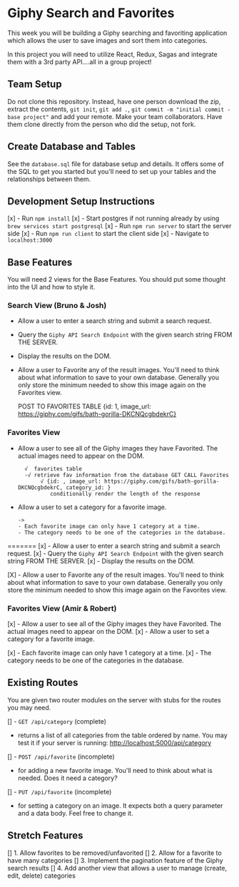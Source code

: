 # Giphy Search and Favorites

This week you will be building a Giphy searching and favoriting application which allows the user to save images and sort them into categories.

In this project you will need to utilize React, Redux, Sagas and integrate them with a 3rd party API....all in a group project!

## Team Setup

Do not clone this repository. Instead, have one person download the zip, extract the contents, `git init`, `git add .`, `git commit -m "initial commit - base project"` and add your remote. Make your team collaborators. Have them clone directly from the person who did the setup, not fork.

## Create Database and Tables

See the `database.sql` file for database setup and details. It offers some of the SQL to get you started but you'll need to set up your tables and the relationships between them.

## Development Setup Instructions

[x] - Run `npm install`
[x] - Start postgres if not running already by using `brew services start postgresql`
[x] - Run `npm run server` to start the server side
[x] - Run `npm run client` to start the client side
[x] - Navigate to `localhost:3000`

## Base Features

You will need 2 views for the Base Features. You should put some thought into the UI and how to style it.

### Search View (Bruno & Josh)


- Allow a user to enter a search string and submit a search request.
- Query the `Giphy API Search Endpoint` with the given search string FROM THE SERVER.
- Display the results on the DOM.
  
- Allow a user to Favorite any of the result images. You'll need to think about what information to save to your own database. Generally you only store the minimum needed to show this image again on the Favorites view.
  
  POST TO FAVORITES TABLE
  {id: 1, image_url: https://giphy.com/gifs/bath-gorilla-DKCNQcgbdekrC}
### Favorites View

- Allow a user to see all of the Giphy images they have Favorited. 
        The actual images need to appear on the DOM.

        √  favorites table
        -√ retrieve fav information from the database GET CALL Favorites
             √ {id: , image_url: https://giphy.com/gifs/bath-gorilla-DKCNQcgbdekrC, category_id: }
                conditionally render the length of the response







- Allow a user to set a category for a favorite image.

      ->
      - Each favorite image can only have 1 category at a time.
      - The category needs to be one of the categories in the database.
            
=======
[x] - Allow a user to enter a search string and submit a search request.
[x] - Query the `Giphy API Search Endpoint` with the given search string FROM THE SERVER.
[x] - Display the results on the DOM.

[X] - Allow a user to Favorite any of the result images. You'll need to think about what information to save to your own database. Generally you only store the minimum needed to show this image again on the Favorites view.

### Favorites View (Amir & Robert)

[x] - Allow a user to see all of the Giphy images they have Favorited. The actual images need to appear on the DOM.
[x] - Allow a user to set a category for a favorite image.

[x] - Each favorite image can only have 1 category at a time.
[x] - The category needs to be one of the categories in the database.


## Existing Routes

You are given two router modules on the server with stubs for the routes you may need.

[] - `GET /api/category` (complete)

- returns a list of all categories from the table ordered by name. You may test it if your server is running: [http://localhost:5000/api/category](http://localhost:5000/api/category)

[] - `POST /api/favorite` (incomplete)

- for adding a new favorite image. You'll need to think about what is needed. Does it need a category?

[] - `PUT /api/favorite` (incomplete)

- for setting a category on an image. It expects both a query parameter and a data body. Feel free to change it.

## Stretch Features

[] 1. Allow favorites to be removed/unfavorited
[] 2. Allow for a favorite to have many categories
[] 3. Implement the pagination feature of the Giphy search results
[] 4. Add another view that allows a user to manage (create, edit, delete) categories
